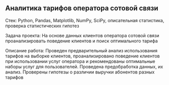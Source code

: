 ## Аналитика тарифов оператора сотовой связи

Стек: Python, Pandas, Matplotlib, NumPy, SciPy, описательная статистика, проверка статистических гипотез

Задача проекта: На основе данных клиентов оператора сотовой связи проанализировать поведение клиентов и поиск оптимального тарифа

Описание работа: Проведен предварительный анализ использования тарифов на выборке клиентов, проанализировано поведение клиентов при использовании услуг оператора и рекомендованы оптимальные наборы услуг для пользователей. Проведена предобработка данных, их анализ. Проверены гипотезы о различии выручки абонентов разных тарифов

